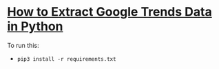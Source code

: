 # [How to Extract Google Trends Data in Python](https://www.thepythoncode.com/article/extract-google-trends-data-in-python)
To run this:
- `pip3 install -r requirements.txt`